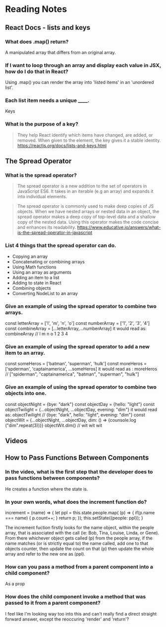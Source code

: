# Reading Notes

## React Docs - lists and keys

### What does .map() return?

A manipulated array that differs from an original array.

### If I want to loop through an array and display each value in JSX, how do I do that in React?

Using .map() you can render the array into 'listed items' in an 'unordered list'.

### Each list item needs a unique ____.

Keys

### What is the purpose of a key?

> They help React identify which items have changed, are added, or  removed. When given to the element, the key gives it a stable identity. 
>https://reactjs.org/docs/lists-and-keys.html

## The Spread Operator

### What is the spread operator?
>The spread operator is a new addition to the set of operators in JavaScript ES6. It takes in an iterable (e.g an array) and expands it into individual elements.

>The spread operator is commonly used to make deep copies of JS objects. When we have nested arrays or nested data in an object, the spread operator makes a deep copy of top-level data and a shallow copy of the nested data. Using this operator makes the code concise and enhances its readability.
> https://www.educative.io/answers/what-is-the-spread-operator-in-javascript


### List 4 things that the spread operator can do.

- Copying an array
- Concatenating or combining arrays
- Using Math functions
- Using an array as arguments
- Adding an item to a list
- Adding to state in React
- Combining objects
- Converting NodeList to an array

### Give an example of using the spread operator to combine two arrays.

const letterArray = ['l', 'm', 'n', 'o']
const numberArray = ['1', '2', '3', '4']
const combineArray = [...letterArray,...numberArray]
it would read as: combineArray // l m n o 1 2 3 4

### Give an example of using the spread operator to add a new item to an array.

const someHeros = ['batman', 'superman', 'hulk']
const moreHeros = ['spderman', 'captainamerica', ...someHeros]
it would read as : moreHeros // ["spiderman", "captainamerica", "batman", "superman", "hulk"]

### Give an example of using the spread operator to combine two objects into one.

const objectNight = {bye: "dark"}
const objectDay = {hello: "light"}
const objectTwilight = {...objectNight, ...objectDay, evening: "dim"}
it would read as: objectTwilight // {bye: "dark", hello: "light", evening: "dim"}
const objectWit = {...objectNight, ...objectDay, dim: () => {counsole.log ("dim".repeat(3))}}
objectWit.dim() // wit wit wit

## Videos

## How to Pass Functions Between Components

### In the video, what is the first step that the developer does to pass functions between components?

He creates a function where the state is.

### In your own words, what does the increment function do?

increment = (name) => {
    let ppl = this.state.people.map( (p) => {
        if(p.name === name) {
            p.count++;
        }
        return p;
    });
    this.setState({people: ppl});
}

The increment fuction firstly looks for the name object, within the people array, that is associated with the call (ie: Bob, Tina, Louise, Linda, or Gene). From there whichever object gets called (p) from the people array, if the name matches (or is strictly equal to) the name called, add one to that objects counter, then update the count on that (p) then update the whole array and refer to the new one as (ppl).

### How can you pass a method from a parent component into a child component?

As a prop

### How does the child component invoke a method that was passed to it from a parent component?

I feel like I'm looking way too into this and can't really find a direct straight forward answer, except the reoccuring 'render' and 'return'?